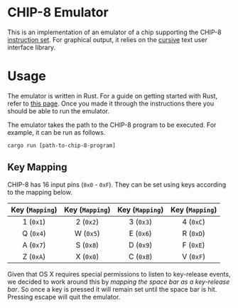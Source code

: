 # CHIP-8 Emulator

This is an implementation of an emulator of a chip supporting the CHIP-8 
[instruction set](https://en.wikipedia.org/wiki/CHIP-8). For graphical output, 
it relies on the [cursive](https://github.com/gyscos/cursive) text user interface 
library.


# Usage

The emulator is written in Rust. For a guide on getting started with Rust, refer 
to [this page](https://www.rust-lang.org/learn/get-started). Once you made it 
through the instructions there you should be able to run the emulator.

The emulator takes the path to the CHIP-8 program to be executed. For example,
it can be run as follows.

```
cargo run [path-to-chip-8-program]
```

## Key Mapping

CHIP-8 has 16 input pins (`0x0` - `0xF`). They can be set using keys according to the
mapping below.

| Key (`Mapping`) | Key (`Mapping`) | Key (`Mapping`) | Key (`Mapping`) | 
| :-------------: | :-------------: | :-------------: | :-------------: | 
|    1 (`0x1`)    |    2 (`0x2`)    |    3 (`0x3`)    |    4 (`0xC`)    |
|    Q (`0x4`)    |    W (`0x5`)    |    E (`0x6`)    |    R (`0xD`)    |
|    A (`0x7`)    |    S (`0x8`)    |    D (`0x9`)    |    F (`0xE`)    |
|    Z (`0xA`)    |    X (`0x0`)    |    C (`0xB`)    |    V (`0xF`)    |

Given that OS X requires special permissions to listen to key-release events, we decided to
work around this by _mapping the space bar as a key-release bar_. So once a key is pressed
it will remain set until the space bar is hit. Pressing escape will quit the emulator.
